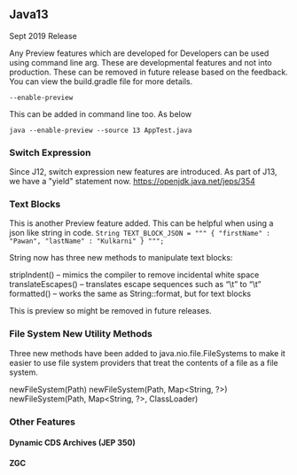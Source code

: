 ## Java13

Sept 2019 Release

Any Preview features which are developed for Developers can be used
using command line arg. These are developmental features and not into production. These can be removed in future release based on the feedback.
You can view the build.gradle file for more details. 


`--enable-preview`

This can be added in command line too. As below

`java --enable-preview --source 13 AppTest.java`

### Switch Expression
Since J12, switch expression new features are introduced.
As part of J13, we have a "yield" statement now.
https://openjdk.java.net/jeps/354

### Text Blocks
This is another Preview feature added.
This can be helpful when using a json like string in code.
`String TEXT_BLOCK_JSON = """
 {
     "firstName" : "Pawan",
     "lastName" : "Kulkarni"
 }
 """;`
 
String now has three new methods to manipulate text blocks:

stripIndent() – mimics the compiler to remove incidental white space
translateEscapes() – translates escape sequences such as “\\t” to “\t”
formatted() – works the same as String::format, but for text blocks

This is preview so might be removed in future releases.

### File System New Utility Methods
Three new methods have been added to java.nio.file.FileSystems to make it easier to use file system providers that treat the contents of a file as a file system.

newFileSystem(Path)
newFileSystem(Path, Map<String, ?>)
newFileSystem(Path, Map<String, ?>, ClassLoader)

### Other Features
#### Dynamic CDS Archives (JEP 350)
#### ZGC
